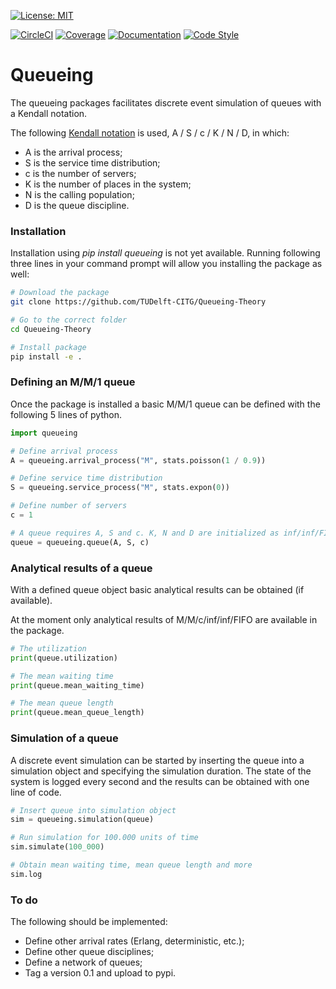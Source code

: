 [![License: MIT](https://img.shields.io/badge/License-MIT-green.svg)](https://github.com/TUDelft-CITG/Queueing-Theory/blob/master/LICENSE)

[![CircleCI](https://circleci.com/gh/TUDelft-CITG/Queueing-Theory.svg?style=svg&circle-token=fe7b8b4d1c30d69ef17df79ebd9e81c3e4823b7e)](https://circleci.com/gh/TUDelft-CITG/Queueing-Theory)
[ ![Coverage](https://oedm.vanoord.com/proxy/circleci_no_redirect/github/TUDelft-CITG/Queueing-Theory/master/latest/f2a7d426bda80a2a2cafbc0d7ac7f5d60e06838e/tmp/artifacts/coverage.svg)](https://oedm.vanoord.com/proxy/circleci_no_redirect/github/TUDelft-CITG/Queueing-Theory/master/latest/f2a7d426bda80a2a2cafbc0d7ac7f5d60e06838e/tmp/artifacts/index.html)
[ ![Documentation](https://img.shields.io/badge/sphinx-documentation-brightgreen.svg)](https://oedm.vanoord.com/proxy/circleci_no_redirect/github/TUDelft-CITG/Queueing-Theory/master/latest/f2a7d426bda80a2a2cafbc0d7ac7f5d60e06838e/tmp/artifacts/docs/index.html)
[ ![Code Style](https://img.shields.io/badge/code%20style-black-000000.svg)](https://github.com/python/black)

# Queueing

The queueing packages facilitates discrete event simulation of queues with a Kendall notation.

The following [Kendall notation](https://en.wikipedia.org/wiki/Kendall's_notation) is used, A / S / c / K / N / D, in which:

- A is the arrival process;
- S is the service time distribution;
- c is the number of servers;
- K is the number of places in the system;
- N is the calling population;
- D is the queue discipline.

### Installation

Installation using *pip install queueing* is not yet available. Running following three lines in your command prompt will allow you installing the package as well:

``` bash
# Download the package
git clone https://github.com/TUDelft-CITG/Queueing-Theory

# Go to the correct folder
cd Queueing-Theory

# Install package
pip install -e .
```

### Defining an M/M/1 queue

Once the package is installed a basic M/M/1 queue can be defined with the following 5 lines of python.

``` python
import queueing

# Define arrival process
A = queueing.arrival_process("M", stats.poisson(1 / 0.9))

# Define service time distribution
S = queueing.service_process("M", stats.expon(0))

# Define number of servers
c = 1

# A queue requires A, S and c. K, N and D are initialized as inf/inf/FIFO, which can of course be overwritten.
queue = queueing.queue(A, S, c)
```

### Analytical results of a queue

With a defined queue object basic analytical results can be obtained (if available).

At the moment only analytical results of M/M/c/inf/inf/FIFO are available in the package.

``` python
# The utilization
print(queue.utilization)

# The mean waiting time
print(queue.mean_waiting_time)

# The mean queue length
print(queue.mean_queue_length)
```

### Simulation of a queue

A discrete event simulation can be started by inserting the queue into a simulation object and specifying the simulation duration. The state of the system is logged every second and the results can be obtained with one line of code.

``` python
# Insert queue into simulation object
sim = queueing.simulation(queue)

# Run simulation for 100.000 units of time
sim.simulate(100_000)

# Obtain mean waiting time, mean queue length and more
sim.log
```

### To do

The following should be implemented:

- Define other arrival rates (Erlang, deterministic, etc.);
- Define other queue disciplines;
- Define a network of queues;
- Tag a version 0.1 and upload to pypi.